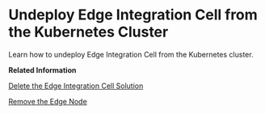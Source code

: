 <!-- loio80ead4a4125349fdbd4604dea2bd34fd -->

# Undeploy Edge Integration Cell from the Kubernetes Cluster

Learn how to undeploy Edge Integration Cell from the Kubernetes cluster.

**Related Information**  


[Delete the Edge Integration Cell Solution](delete-the-edge-integration-cell-solution-2b771d2.md "Learn how to delete Edge Integration Cell solution from an Edge Node.")

[Remove the Edge Node](remove-the-edge-node-485f6e2.md "Learn how to remove a complete Edge Node with all associated solution deployments.")

